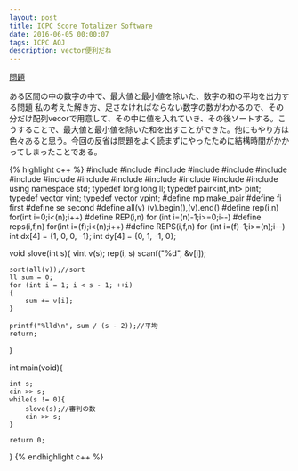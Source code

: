 ```yaml
---
layout: post
title: ICPC Score Totalizer Software
date: 2016-06-05 00:00:07
tags: ICPC AOJ
description: vector便利だね
---
```


[問題](http://judge.u-aizu.ac.jp/onlinejudge/description.jsp?id=1147)

ある区間の中の数字の中で、最大値と最小値を除いた、数字の和の平均を出力する問題
私の考えた解き方、足さなければならない数字の数がわかるので、その分だけ配列vecorで用意して、その中に値を入れていき、その後ソートする。こうすることで、最大値と最小値を除いた和を出すことができた。他にもやり方は色々あると思う。今回の反省は問題をよく読まずにやったために結構時間がかかってしまったことである。

{% highlight c++ %}
#include <iostream>
#include <string>
#include <algorithm>
#include <functional>
#include <vector>
#include <stack>
#include <queue>
#include <set>
#include <bitset>
#include <map>
#include <cstdio>
#include <cstdlib>
#include <cstring>
#include <cmath>
using namespace std;
typedef long long ll;
typedef pair<int,int> pint;
typedef vector<int> vint;
typedef vector<pint> vpint;
#define mp make_pair
#define fi first
#define se second
#define all(v) (v).begin(),(v).end()
#define rep(i,n) for(int i=0;i<(n);i++)
#define REP(i,n) for (int i=(n)-1;i>=0;i--)
#define reps(i,f,n) for(int i=(f);i<(n);i++)
#define REPS(i,f,n) for (int i=(f)-1;i>=(n);i--)
int dx[4] = {1, 0, 0, -1};
int dy[4] = {0, 1, -1, 0};

void slove(int s){
	vint v(s);
	rep(i, s) scanf("%d", &v[i]);

	sort(all(v));//sort
	ll sum = 0;
	for (int i = 1; i < s - 1; ++i)
	{
		sum += v[i];
	}
	
	printf("%lld\n", sum / (s - 2));//平均
	return;
}

int main(void){

	int s;
	cin >> s;
	while(s != 0){
		slove(s);//審判の数
		cin >> s;
	}

	return 0;
}
{% endhighlight c++ %}